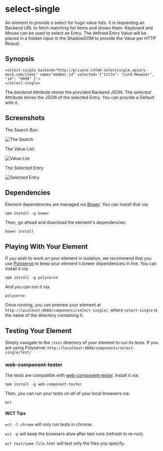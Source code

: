 # select-single

An element to provide a select for huge value lists. It is requesting an Backend URL to fetch matching list items and shows them.
Keyboard and Mouse can be used to select an Entry. The defined Entry Value will be placed in a hidden input in the ShadowDOM to 
provide the Value per HTTP Requst.

## Synopsis

    <select-single backend="http://private-c3fe6-selectsingle.apiary-mock.com/items" name="member_id" selected='{"title": "Lord Meowser", "id": "9999" }'>
    </select-single>

The *backend* Attribute stores the provided Backend JSON.
The *selected* Attribute stores the JSON of the selected Entry. You can provide a Default with it.

## Screenshots

The Search Box:

![The Search](https://raw.githubusercontent.com/itnode/select-single/master/screenshots/001.png)

The Value List:

![Value List](https://raw.githubusercontent.com/itnode/select-single/master/screenshots/002.png)

The Selected Entry

![Selected Entry](https://raw.githubusercontent.com/itnode/select-single/master/screenshots/003.png)

## Dependencies

Element dependencies are managed via [Bower](http://bower.io/). You can
install that via:

    npm install -g bower

Then, go ahead and download the element's dependencies:

    bower install


## Playing With Your Element

If you wish to work on your element in isolation, we recommend that you use
[Polyserve](https://github.com/PolymerLabs/polyserve) to keep your element's
bower dependencies in line. You can install it via:

    npm install -g polyserve

And you can run it via:

    polyserve

Once running, you can preview your element at
`http://localhost:8080/components/select-single/`, where `select-single` is the name of the directory containing it.


## Testing Your Element

Simply navigate to the `/test` directory of your element to run its tests. If
you are using Polyserve: `http://localhost:8080/components/select-single/test/`

### web-component-tester

The tests are compatible with [web-component-tester](https://github.com/Polymer/web-component-tester).
Install it via:

    npm install -g web-component-tester

Then, you can run your tests on _all_ of your local browsers via:

    wct

#### WCT Tips

`wct -l chrome` will only run tests in chrome.

`wct -p` will keep the browsers alive after test runs (refresh to re-run).

`wct test/some-file.html` will test only the files you specify.
